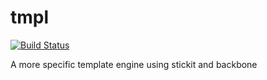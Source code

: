tmpl
====
[![Build Status](https://travis-ci.org/mwaylabs/tmpl.png?branch=master)](https://travis-ci.org/mwaylabs/tmpl)

A more specific template engine using stickit and backbone

